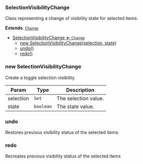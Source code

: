 <a name="SelectionVisibilityChange"></a>

### SelectionVisibilityChange 
Class representing a change of visibility state for selected items.


**Extends**: <code>[Change](api/UndoRedo/Change.md)</code>  

* [SelectionVisibilityChange ⇐ <code>Change</code>](#SelectionVisibilityChange)
    * [new SelectionVisibilityChange(selection, state)](#new-SelectionVisibilityChange)
    * [undo()](#undo)
    * [redo()](#redo)

<a name="new_SelectionVisibilityChange_new"></a>

### new SelectionVisibilityChange
Create a toggle selection visibility.


| Param | Type | Description |
| --- | --- | --- |
| selection | <code>Set</code> | The selection value. |
| state | <code>boolean</code> | The state value. |

<a name="SelectionVisibilityChange+undo"></a>

### undo
Restores previous visibility status of the selected items


<a name="SelectionVisibilityChange+redo"></a>

### redo
Recreates previous visibility status of the selected items


